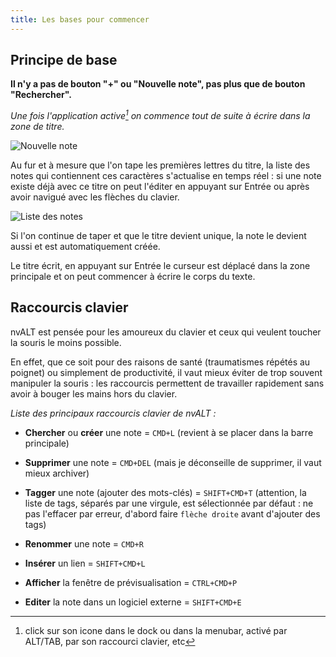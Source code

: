 ```yaml
---
title: Les bases pour commencer
---
```


## Principe de base

**Il n'y a pas de bouton "+" ou "Nouvelle note", pas plus que de bouton "Rechercher".**

*Une fois l'application active[^fn-3] on commence tout de suite à écrire dans la zone de titre.*

[^fn-3]: click sur son icone dans le dock ou dans la menubar, activé par ALT/TAB, par son raccourci clavier, etc

![Nouvelle note](https://www.evernote.com/shard/s89/sh/b5a220a7-83e1-4ab9-b300-03c8f96f1151/7dada37c05fb4ae8219667b622cda7bc/deep/0/nvALT.jpg)

Au fur et à mesure que l'on tape les premières lettres du titre, la liste des notes qui contiennent ces caractères s'actualise en temps réel : si une note existe déjà avec ce titre on peut l'éditer en appuyant sur Entrée ou après avoir navigué avec les flèches du clavier.

![Liste des notes](https://www.evernote.com/shard/s89/sh/b2e3c819-b1f5-4e4b-bc8e-1d86eb989218/30bafb2433584b98c13e7c194a3280aa/deep/0/nvALT.jpg)

Si l'on continue de taper et que le titre devient unique, la note le devient aussi et est automatiquement créée.

Le titre écrit, en appuyant sur Entrée le curseur est déplacé dans la zone principale et on peut commencer à écrire le corps du texte.

## Raccourcis clavier

nvALT est pensée pour les amoureux du clavier et ceux qui veulent toucher la souris le moins possible. 

En effet, que ce soit pour des raisons de santé (traumatismes répétés au poignet) ou simplement de productivité, il vaut mieux éviter de trop souvent manipuler la souris&nbsp;: les raccourcis permettent de travailler rapidement sans avoir à bouger les mains hors du clavier.

*Liste des principaux raccourcis clavier de nvALT&nbsp;:*

- **Chercher** ou **créer** une note = `CMD+L` (revient à se placer dans la barre principale)
 
- **Supprimer** une note = `CMD+DEL` (mais je déconseille de supprimer, il vaut mieux archiver)
 
- **Tagger** une note (ajouter des mots-clés) = `SHIFT+CMD+T` (attention, la liste de tags, séparés par une virgule, est sélectionnée par défaut : ne pas l'effacer par erreur, d'abord faire `flèche droite` avant d'ajouter des tags)
 
- **Renommer** une note = `CMD+R`
 
- **Insérer** un lien = `SHIFT+CMD+L`
 
- **Afficher** la fenêtre de prévisualisation = `CTRL+CMD+P`
 
- **Editer** la note dans un logiciel externe = `SHIFT+CMD+E`
